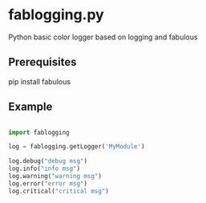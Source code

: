 fablogging.py
=============

Python basic color logger based on logging and fabulous

Prerequisites
-------------

pip install fabulous

Example
-------
```python

import fablogging

log = fablogging.getLogger('MyModule')

log.debug("debug msg")
log.info("info msg")
log.warning("warning msg")
log.error("error msg")
log.critical("critical msg")

```


